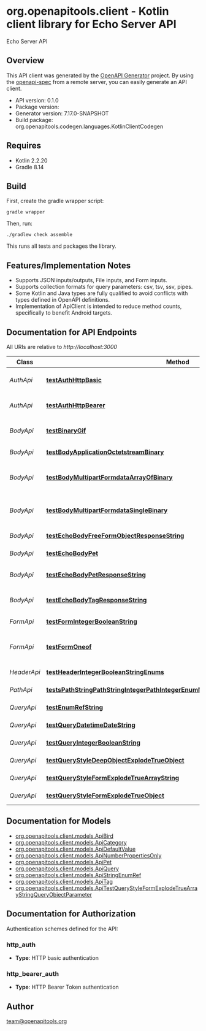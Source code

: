 # org.openapitools.client - Kotlin client library for Echo Server API

Echo Server API

## Overview
This API client was generated by the [OpenAPI Generator](https://openapi-generator.tech) project.  By using the [openapi-spec](https://github.com/OAI/OpenAPI-Specification) from a remote server, you can easily generate an API client.

- API version: 0.1.0
- Package version: 
- Generator version: 7.17.0-SNAPSHOT
- Build package: org.openapitools.codegen.languages.KotlinClientCodegen

## Requires

* Kotlin 2.2.20
* Gradle 8.14

## Build

First, create the gradle wrapper script:

```
gradle wrapper
```

Then, run:

```
./gradlew check assemble
```

This runs all tests and packages the library.

## Features/Implementation Notes

* Supports JSON inputs/outputs, File inputs, and Form inputs.
* Supports collection formats for query parameters: csv, tsv, ssv, pipes.
* Some Kotlin and Java types are fully qualified to avoid conflicts with types defined in OpenAPI definitions.
* Implementation of ApiClient is intended to reduce method counts, specifically to benefit Android targets.

<a id="documentation-for-api-endpoints"></a>
## Documentation for API Endpoints

All URIs are relative to *http://localhost:3000*

| Class | Method | HTTP request | Description |
| ------------ | ------------- | ------------- | ------------- |
| *AuthApi* | [**testAuthHttpBasic**](docs/AuthApi.md#testauthhttpbasic) | **POST** auth/http/basic | To test HTTP basic authentication |
| *AuthApi* | [**testAuthHttpBearer**](docs/AuthApi.md#testauthhttpbearer) | **POST** auth/http/bearer | To test HTTP bearer authentication |
| *BodyApi* | [**testBinaryGif**](docs/BodyApi.md#testbinarygif) | **POST** binary/gif | Test binary (gif) response body |
| *BodyApi* | [**testBodyApplicationOctetstreamBinary**](docs/BodyApi.md#testbodyapplicationoctetstreambinary) | **POST** body/application/octetstream/binary | Test body parameter(s) |
| *BodyApi* | [**testBodyMultipartFormdataArrayOfBinary**](docs/BodyApi.md#testbodymultipartformdataarrayofbinary) | **POST** body/application/octetstream/array_of_binary | Test array of binary in multipart mime |
| *BodyApi* | [**testBodyMultipartFormdataSingleBinary**](docs/BodyApi.md#testbodymultipartformdatasinglebinary) | **POST** body/application/octetstream/single_binary | Test single binary in multipart mime |
| *BodyApi* | [**testEchoBodyFreeFormObjectResponseString**](docs/BodyApi.md#testechobodyfreeformobjectresponsestring) | **POST** echo/body/FreeFormObject/response_string | Test free form object |
| *BodyApi* | [**testEchoBodyPet**](docs/BodyApi.md#testechobodypet) | **POST** echo/body/Pet | Test body parameter(s) |
| *BodyApi* | [**testEchoBodyPetResponseString**](docs/BodyApi.md#testechobodypetresponsestring) | **POST** echo/body/Pet/response_string | Test empty response body |
| *BodyApi* | [**testEchoBodyTagResponseString**](docs/BodyApi.md#testechobodytagresponsestring) | **POST** echo/body/Tag/response_string | Test empty json (request body) |
| *FormApi* | [**testFormIntegerBooleanString**](docs/FormApi.md#testformintegerbooleanstring) | **POST** form/integer/boolean/string | Test form parameter(s) |
| *FormApi* | [**testFormOneof**](docs/FormApi.md#testformoneof) | **POST** form/oneof | Test form parameter(s) for oneOf schema |
| *HeaderApi* | [**testHeaderIntegerBooleanStringEnums**](docs/HeaderApi.md#testheaderintegerbooleanstringenums) | **GET** header/integer/boolean/string/enums | Test header parameter(s) |
| *PathApi* | [**testsPathStringPathStringIntegerPathIntegerEnumNonrefStringPathEnumRefStringPath**](docs/PathApi.md#testspathstringpathstringintegerpathintegerenumnonrefstringpathenumrefstringpath) | **GET** path/string/{path_string}/integer/{path_integer}/{enum_nonref_string_path}/{enum_ref_string_path} | Test path parameter(s) |
| *QueryApi* | [**testEnumRefString**](docs/QueryApi.md#testenumrefstring) | **GET** query/enum_ref_string | Test query parameter(s) |
| *QueryApi* | [**testQueryDatetimeDateString**](docs/QueryApi.md#testquerydatetimedatestring) | **GET** query/datetime/date/string | Test query parameter(s) |
| *QueryApi* | [**testQueryIntegerBooleanString**](docs/QueryApi.md#testqueryintegerbooleanstring) | **GET** query/integer/boolean/string | Test query parameter(s) |
| *QueryApi* | [**testQueryStyleDeepObjectExplodeTrueObject**](docs/QueryApi.md#testquerystyledeepobjectexplodetrueobject) | **GET** query/style_deepObject/explode_true/object | Test query parameter(s) |
| *QueryApi* | [**testQueryStyleFormExplodeTrueArrayString**](docs/QueryApi.md#testquerystyleformexplodetruearraystring) | **GET** query/style_form/explode_true/array_string | Test query parameter(s) |
| *QueryApi* | [**testQueryStyleFormExplodeTrueObject**](docs/QueryApi.md#testquerystyleformexplodetrueobject) | **GET** query/style_form/explode_true/object | Test query parameter(s) |


<a id="documentation-for-models"></a>
## Documentation for Models

 - [org.openapitools.client.models.ApiBird](docs/ApiBird.md)
 - [org.openapitools.client.models.ApiCategory](docs/ApiCategory.md)
 - [org.openapitools.client.models.ApiDefaultValue](docs/ApiDefaultValue.md)
 - [org.openapitools.client.models.ApiNumberPropertiesOnly](docs/ApiNumberPropertiesOnly.md)
 - [org.openapitools.client.models.ApiPet](docs/ApiPet.md)
 - [org.openapitools.client.models.ApiQuery](docs/ApiQuery.md)
 - [org.openapitools.client.models.ApiStringEnumRef](docs/ApiStringEnumRef.md)
 - [org.openapitools.client.models.ApiTag](docs/ApiTag.md)
 - [org.openapitools.client.models.ApiTestQueryStyleFormExplodeTrueArrayStringQueryObjectParameter](docs/ApiTestQueryStyleFormExplodeTrueArrayStringQueryObjectParameter.md)


<a id="documentation-for-authorization"></a>
## Documentation for Authorization


Authentication schemes defined for the API:
<a id="http_auth"></a>
### http_auth

- **Type**: HTTP basic authentication

<a id="http_bearer_auth"></a>
### http_bearer_auth

- **Type**: HTTP Bearer Token authentication



## Author

team@openapitools.org
